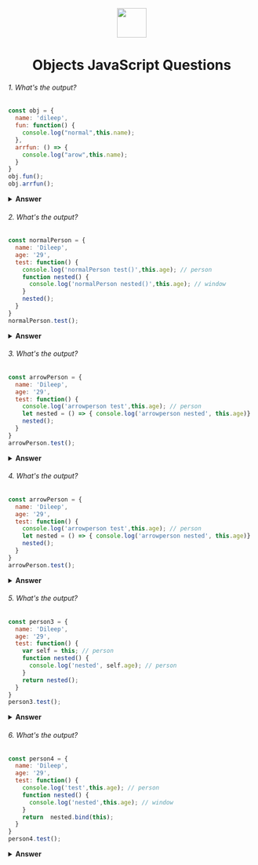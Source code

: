 <div align="center">
  <img height="60" src="https://img.icons8.com/color/344/javascript.png">
  <h1>Objects JavaScript Questions</h1>
</div>



###### 1. What's the output?

```javascript
const obj = {
  name: 'dileep',
  fun: function() {
    console.log("normal",this.name);
  },
  arrfun: () => {
    console.log("arow",this.name);
  }
}
obj.fun();
obj.arrfun();
```
<details><summary><b>Answer</b></summary>
<p>
</p>
</details>

###### 2. What's the output?

```javascript
const normalPerson = {
  name: 'Dileep',
  age: '29',
  test: function() {
    console.log('normalPerson test()',this.age); // person
    function nested() {
      console.log('normalPerson nested()',this.age); // window
    }
    nested();
  }
}
normalPerson.test();
```
<details><summary><b>Answer</b></summary>
<p>
</p>
</details>

###### 3. What's the output?

```javascript
const arrowPerson = {
  name: 'Dileep',
  age: '29',
  test: function() {
    console.log('arrowperson test',this.age); // person
    let nested = () => { console.log('arrowperson nested', this.age)}
    nested();
  }
}
arrowPerson.test();
```
<details><summary><b>Answer</b></summary>
<p>
</p>
</details>

###### 4. What's the output?

```javascript
const arrowPerson = {
  name: 'Dileep',
  age: '29',
  test: function() {
    console.log('arrowperson test',this.age); // person
    let nested = () => { console.log('arrowperson nested', this.age)}
    nested();
  }
}
arrowPerson.test();
```
<details><summary><b>Answer</b></summary>
<p>
</p>
</details>

###### 5. What's the output?

```javascript
const person3 = {
  name: 'Dileep',
  age: '29',
  test: function() {
    var self = this; // person
    function nested() {
      console.log('nested', self.age); // person
    }
    return nested();
  }
}
person3.test();
```
<details><summary><b>Answer</b></summary>
<p>
</p>
</details>

###### 6. What's the output?

```javascript
const person4 = {
  name: 'Dileep',
  age: '29',
  test: function() {
    console.log('test',this.age); // person
    function nested() {
      console.log('nested',this.age); // window
    }
    return  nested.bind(this);
  }
}
person4.test();
```
<details><summary><b>Answer</b></summary>
<p>
</p>
</details>
